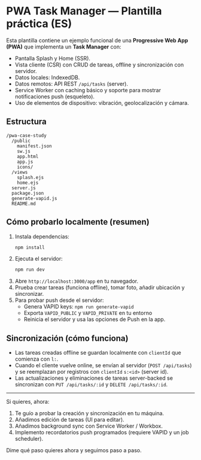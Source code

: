 # PWA Task Manager — Plantilla práctica (ES)

Esta plantilla contiene un ejemplo funcional de una **Progressive Web App (PWA)** que implementa un **Task Manager** con:
- Pantalla Splash y Home (SSR).
- Vista cliente (CSR) con CRUD de tareas, offline y sincronización con servidor.
- Datos locales: IndexedDB.
- Datos remotos: API REST `/api/tasks` (server).
- Service Worker con caching básico y soporte para mostrar notificaciones push (esqueleto).
- Uso de elementos de dispositivo: vibración, geolocalización y cámara.

## Estructura
```
/pwa-case-study
  /public
    manifest.json
    sw.js
    app.html
    app.js
    icons/
  /views
    splash.ejs
    home.ejs
  server.js
  package.json
  generate-vapid.js
  README.md
```

## Cómo probarlo localmente (resumen)
1. Instala dependencias:
   ```bash
   npm install
   ```
2. Ejecuta el servidor:
   ```bash
   npm run dev
   ```
3. Abre `http://localhost:3000/app` en tu navegador.
4. Prueba crear tareas (funciona offline), tomar foto, añadir ubicación y sincronizar.
5. Para probar push desde el servidor:
   - Genera VAPID keys: `npm run generate-vapid`
   - Exporta `VAPID_PUBLIC` y `VAPID_PRIVATE` en tu entorno
   - Reinicia el servidor y usa las opciones de Push en la app.

## Sincronización (cómo funciona)
- Las tareas creadas offline se guardan localmente con `clientId` que comienza con `l:`.
- Cuando el cliente vuelve online, se envían al servidor (`POST /api/tasks`) y se reemplazan por registros con `clientId` `s:<id>` (server id).
- Las actualizaciones y eliminaciones de tareas server-backed se sincronizan con `PUT /api/tasks/:id` y `DELETE /api/tasks/:id`.

---
Si quieres, ahora:
1) Te guío a probar la creación y sincronización en tu máquina.  
2) Añadimos edición de tareas (UI para editar).  
3) Añadimos background sync con Service Worker / Workbox.  
4) Implemento recordatorios push programados (requiere VAPID y un job scheduler).

Dime qué paso quieres ahora y seguimos paso a paso.
